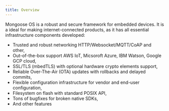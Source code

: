 ```yaml
---
title: Overview
---
```


Mongoose OS is a robust and secure framework for embedded devices.
It is a ideal for making internet-connected products, as it has all
essential infrastructure components developed:

- Trusted and robust networking HTTP/Websocket/MQTT/CoAP and other,
- Out-of-the-box support AWS IoT, Micsoroft Azure, IBM Watson, Google GCP cloud,
- SSL/TLS (mbedTLS) with optional hardware crypto elements support,
- Reliable Over-The-Air (OTA) updates with rollbacks and delayed commits,
- Flexible configuration infrastructure for vendor and end-user configuration,
- Filesystem on flash with standard POSIX API,
- Tons of bugfixes for broken native SDKs,
- And other features
